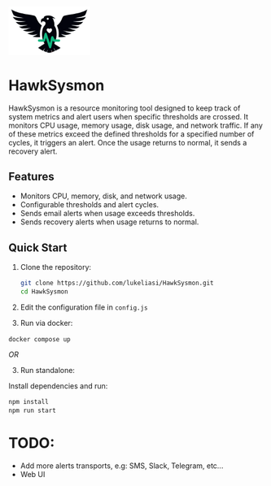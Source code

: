<img src="logo.png" alt="HawkSysmon Logo" width="160"/>

# HawkSysmon

HawkSysmon is a resource monitoring tool designed to keep track of system metrics and alert users when specific thresholds are crossed. It monitors CPU usage, memory usage, disk usage, and network traffic. If any of these metrics exceed the defined thresholds for a specified number of cycles, it triggers an alert. Once the usage returns to normal, it sends a recovery alert.

## Features
- Monitors CPU, memory, disk, and network usage.
- Configurable thresholds and alert cycles.
- Sends email alerts when usage exceeds thresholds.
- Sends recovery alerts when usage returns to normal.

## Quick Start

1. Clone the repository:
    ```bash
    git clone https://github.com/lukeliasi/HawkSysmon.git
    cd HawkSysmon
    ```
2. Edit the configuration file in `config.js`

3. Run via docker:

`docker compose up` 

*OR*

3. Run standalone:

Install dependencies and run:
```bash
npm install
npm run start
```

# TODO:
  - Add more alerts transports, e.g: SMS, Slack, Telegram, etc...
  - Web UI
